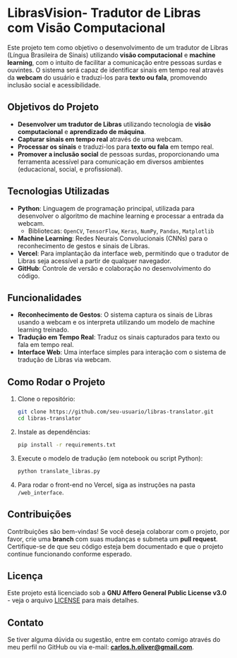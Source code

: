 # LibrasVision-  Tradutor de Libras com Visão Computacional

Este projeto tem como objetivo o desenvolvimento de um tradutor de Libras (Língua Brasileira de Sinais) utilizando **visão computacional** e **machine learning**, com o intuito de facilitar a comunicação entre pessoas surdas e ouvintes. O sistema será capaz de identificar sinais em tempo real através da **webcam** do usuário e traduzi-los para **texto ou fala**, promovendo inclusão social e acessibilidade.

## Objetivos do Projeto

- **Desenvolver um tradutor de Libras** utilizando tecnologia de **visão computacional** e **aprendizado de máquina**.
- **Capturar sinais em tempo real** através de uma webcam.
- **Processar os sinais** e traduzi-los para **texto ou fala** em tempo real.
- **Promover a inclusão social** de pessoas surdas, proporcionando uma ferramenta acessível para comunicação em diversos ambientes (educacional, social, e profissional).

## Tecnologias Utilizadas

- **Python**: Linguagem de programação principal, utilizada para desenvolver o algoritmo de machine learning e processar a entrada da webcam.
  - Bibliotecas: `OpenCV`, `TensorFlow`, `Keras`, `NumPy`, `Pandas`, `Matplotlib`
- **Machine Learning**: Redes Neurais Convolucionais (CNNs) para o reconhecimento de gestos e sinais de Libras.
- **Vercel**: Para implantação da interface web, permitindo que o tradutor de Libras seja acessível a partir de qualquer navegador.
- **GitHub**: Controle de versão e colaboração no desenvolvimento do código.

## Funcionalidades

- **Reconhecimento de Gestos**: O sistema captura os sinais de Libras usando a webcam e os interpreta utilizando um modelo de machine learning treinado.
- **Tradução em Tempo Real**: Traduz os sinais capturados para texto ou fala em tempo real.
- **Interface Web**: Uma interface simples para interação com o sistema de tradução de Libras via webcam.

## Como Rodar o Projeto

1. Clone o repositório:
   ```bash
   git clone https://github.com/seu-usuario/libras-translator.git
   cd libras-translator
   ```

2. Instale as dependências:
   ```bash
   pip install -r requirements.txt
   ```

3. Execute o modelo de tradução (em notebook ou script Python):
   ```bash
   python translate_libras.py
   ```

4. Para rodar o front-end no Vercel, siga as instruções na pasta `/web_interface`.

## Contribuições

Contribuições são bem-vindas! Se você deseja colaborar com o projeto, por favor, crie uma **branch** com suas mudanças e submeta um **pull request**. Certifique-se de que seu código esteja bem documentado e que o projeto continue funcionando conforme esperado.

## Licença

Este projeto está licenciado sob a **GNU Affero General Public License v3.0** - veja o arquivo [LICENSE](./LICENSE) para mais detalhes.

## Contato

Se tiver alguma dúvida ou sugestão, entre em contato comigo através do meu perfil no GitHub ou via e-mail: **carlos.h.oliver@gmail.com**.
